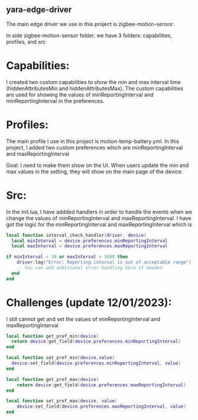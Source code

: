 ## yara-edge-driver

The main edge driver we use in this project is zigbee-motion-sensor.

In side zigbee-motion-sensor folder, we have 3 folders: capabilities, profiles, and src

# Capabilities:

I created two custom capabilities to show the min and max interval time (hiddenAttributesMin and hiddenAttributesMax). The custom capabilities are used for showing the values of minReportingInterval and minReportingInterval in the preferences.

# Profiles:

The main profile I use in this project is motion-temp-battery.yml. In this project, I added two custom preferences which are minReportingInterval and maxReportingInterval

Goal: I need to make them show on the UI. When users update the min and max values in the setting, they will show on the main page of the device.

# Src:

In the init.lua, I have addded handlers in order to handle the events when we change the values of minReportingInterval and maxReportingInterval. I have got the logic for the minReportingInterval and maxReportingInterval which is

```lua
local function interval_check_handler(driver, device)
  local minInterval = device.preferences.minReportingInterval
  local maxInterval = device.preferences.maxReportingInterval

if minInterval < 30 or maxInterval > 3600 then
    driver:log("Error: Reporting interval is out of acceptable range")
    -- You can add additional error handling here if needed
  end
end
```

# Challenges (update 12/01/2023):

I still cannot get and set the values of minReportingInterval and maxReportingInterval

```lua
local function get_pref_min(device)
  return device:get_field(device.preferences.minReportingInterval)
end

local function set_pref_min(device,value)
  device:set_field(device.preferences.minReportingInterval, value)
end

local function get_pref_max(device)
    return device:get_field(device.preferences.maxReportingInterval)
end

local function set_pref_max(device, value)
    device:set_field(device.preferences.maxReportingInterval, value)
end
```
